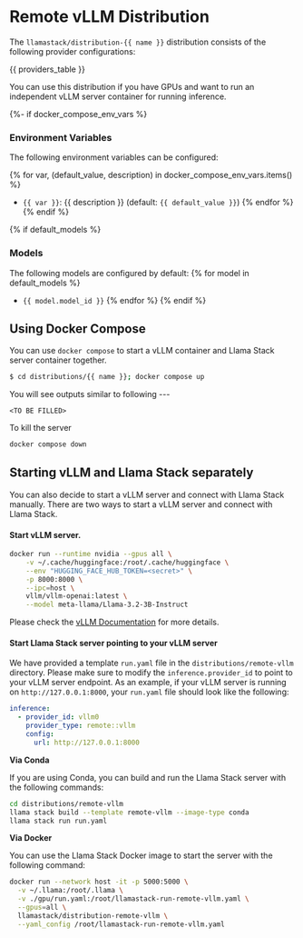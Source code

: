 # Remote vLLM Distribution

The `llamastack/distribution-{{ name }}` distribution consists of the following provider configurations:

{{ providers_table }}

You can use this distribution if you have GPUs and want to run an independent vLLM server container for running inference.

{%- if docker_compose_env_vars %}
### Environment Variables

The following environment variables can be configured:

{% for var, (default_value, description) in docker_compose_env_vars.items() %}
- `{{ var }}`: {{ description }} (default: `{{ default_value }}`)
{% endfor %}
{% endif %}

{% if default_models %}
### Models

The following models are configured by default:
{% for model in default_models %}
- `{{ model.model_id }}`
{% endfor %}
{% endif %}

## Using Docker Compose

You can use `docker compose` to start a vLLM container and Llama Stack server container together.
```bash
$ cd distributions/{{ name }}; docker compose up
```

You will see outputs similar to following ---
```
<TO BE FILLED>
```

To kill the server
```bash
docker compose down
```

## Starting vLLM and Llama Stack separately

You can also decide to start a vLLM server and connect with Llama Stack manually. There are two ways to start a vLLM server and connect with Llama Stack.

#### Start vLLM server.

```bash
docker run --runtime nvidia --gpus all \
    -v ~/.cache/huggingface:/root/.cache/huggingface \
    --env "HUGGING_FACE_HUB_TOKEN=<secret>" \
    -p 8000:8000 \
    --ipc=host \
    vllm/vllm-openai:latest \
    --model meta-llama/Llama-3.2-3B-Instruct
```

Please check the [vLLM Documentation](https://docs.vllm.ai/en/v0.5.5/serving/deploying_with_docker.html) for more details.


#### Start Llama Stack server pointing to your vLLM server


We have provided a template `run.yaml` file in the `distributions/remote-vllm` directory. Please make sure to modify the `inference.provider_id` to point to your vLLM server endpoint. As an example, if your vLLM server is running on `http://127.0.0.1:8000`, your `run.yaml` file should look like the following:
```yaml
inference:
  - provider_id: vllm0
    provider_type: remote::vllm
    config:
      url: http://127.0.0.1:8000
```

**Via Conda**

If you are using Conda, you can build and run the Llama Stack server with the following commands:
```bash
cd distributions/remote-vllm
llama stack build --template remote-vllm --image-type conda
llama stack run run.yaml
```

**Via Docker**

You can use the Llama Stack Docker image to start the server with the following command:
```bash
docker run --network host -it -p 5000:5000 \
  -v ~/.llama:/root/.llama \
  -v ./gpu/run.yaml:/root/llamastack-run-remote-vllm.yaml \
  --gpus=all \
  llamastack/distribution-remote-vllm \
  --yaml_config /root/llamastack-run-remote-vllm.yaml
```
